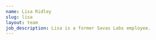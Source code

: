 ```yaml
---
name: Lisa Ridley
slug: lisa
layout: team
job_description: Lisa is a former Savas Labs employee.
---
```

